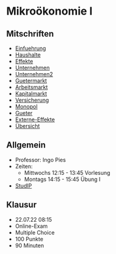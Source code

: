 # Mikroökonomie I

## Mitschriften

  - [Einfuehrung](2022-04-06-Einfuehrung.md)
  - [Haushalte](2022-04-07-Haushalte.md)
  - [Effekte](2022-04-14-Effekte.md)
  - [Unternehmen](2022-04-22-Unternehmen.md)
  - [Unternehmen2](2022-04-27-Unternehmen2.md)
  - [Guetermarkt](2022-05-04-Guetermarkt.md)
  - [Arbeitsmarkt](2022-05-05-Arbeitsmarkt.md)
  - [Kapitalmarkt](2022-05-15-Kapitalmarkt.md)
  - [Versicherung](2022-05-20-Versicherung.md)
  - [Monopol](2022-05-21-Monopol.md)
  - [Gueter](2022-05-31-Gueter.md)
  - [Externe-Effekte](2022-06-05-Externe-Effekte.md)
  - [Übersicht](README.md)



## Allgemein

- Professor: Ingo Pies
- Zeiten:
    - Mittwochs 12:15 - 13:45 Vorlesung
    - Montags 14:15 - 15:45 Übung I
- [StudIP](https://studip.uni-halle.de/dispatch.php/course/details?sem_id=8f1b6a567146a3dc5e426d1abd87d2fd)



## Klausur

- 22.07.22 08:15
- Online-Exam 
- Multiple Choice
- 100 Punkte
- 90 Minuten
